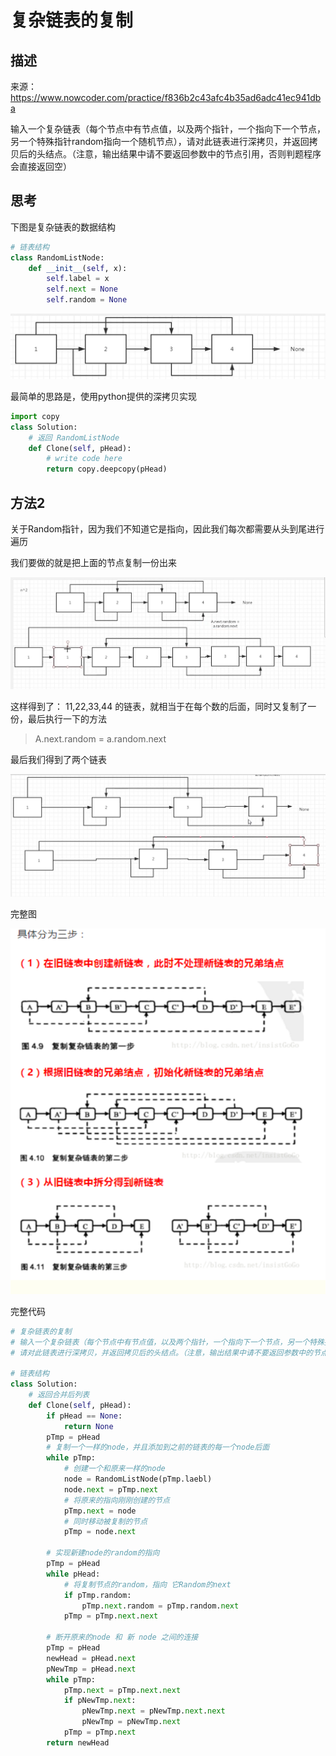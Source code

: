 # 复杂链表的复制

## 描述

来源：https://www.nowcoder.com/practice/f836b2c43afc4b35ad6adc41ec941dba

输入一个复杂链表（每个节点中有节点值，以及两个指针，一个指向下一个节点，另一个特殊指针random指向一个随机节点），请对此链表进行深拷贝，并返回拷贝后的头结点。（注意，输出结果中请不要返回参数中的节点引用，否则判题程序会直接返回空）

## 思考

下图是复杂链表的数据结构

```python
# 链表结构
class RandomListNode:
    def __init__(self, x):
        self.label = x
        self.next = None
        self.random = None
```



![image-20200425214035668](images/image-20200425214035668.png)

最简单的思路是，使用python提供的深拷贝实现

```python
import copy
class Solution:
    # 返回 RandomListNode
    def Clone(self, pHead):
        # write code here
        return copy.deepcopy(pHead)
```

## 方法2

关于Random指针，因为我们不知道它是指向，因此我们每次都需要从头到尾进行遍历

我们要做的就是把上面的节点复制一份出来

![image-20200425215533799](images/image-20200425215533799.png)

这样得到了： 11,22,33,44 的链表，就相当于在每个数的后面，同时又复制了一份，最后执行一下的方法

> A.next.random = a.random.next

最后我们得到了两个链表

![image-20200425233303213](images/image-20200425233303213.png)



完整图

![image-20200426105420274](images/image-20200426105420274.png)

完整代码

```python
# 复杂链表的复制
# 输入一个复杂链表（每个节点中有节点值，以及两个指针，一个指向下一个节点，另一个特殊指针random指向一个随机节点），
# 请对此链表进行深拷贝，并返回拷贝后的头结点。（注意，输出结果中请不要返回参数中的节点引用，否则判题程序会直接返回空）

# 链表结构
class Solution:
    # 返回合并后列表
    def Clone(self, pHead):
        if pHead == None:
            return None
        pTmp = pHead
        # 复制一个一样的node，并且添加到之前的链表的每一个node后面
        while pTmp:
            # 创建一个和原来一样的node
            node = RandomListNode(pTmp.laebl)
            node.next = pTmp.next
            # 将原来的指向刚刚创建的节点
            pTmp.next = node
            # 同时移动被复制的节点
            pTmp = node.next

        # 实现新建node的random的指向
        pTmp = pHead
        while pHead:
            # 将复制节点的random，指向 它Random的next
            if pTmp.random:
                pTmp.next.random = pTmp.random.next
            pTmp = pTmp.next.next

        # 断开原来的node 和 新 node 之间的连接
        pTmp = pHead
        newHead = pHead.next
        pNewTmp = pHead.next
        while pTmp:
            pTmp.next = pTmp.next.next
            if pNewTmp.next:
                pNewTmp.next = pNewTmp.next.next
                pNewTmp = pNewTmp.next
            pTmp = pTmp.next            
        return newHead

```

